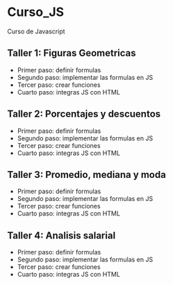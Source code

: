 # Curso_JS
Curso de Javascript 


## Taller 1: Figuras Geometricas

- Primer paso: definir formulas
- Segundo paso: implementar las formulas en JS
- Tercer paso: crear funciones
- Cuarto paso: integras JS con HTML

## Taller 2: Porcentajes y descuentos

- Primer paso: definir formulas
- Segundo paso: implementar las formulas en JS
- Tercer paso: crear funciones
- Cuarto paso: integras JS con HTML

## Taller 3: Promedio, mediana y moda

- Primer paso: definir formulas
- Segundo paso: implementar las formulas en JS
- Tercer paso: crear funciones
- Cuarto paso: integras JS con HTML

## Taller 4: Analisis salarial

- Primer paso: definir formulas
- Segundo paso: implementar las formulas en JS
- Tercer paso: crear funciones
- Cuarto paso: integras JS con HTML